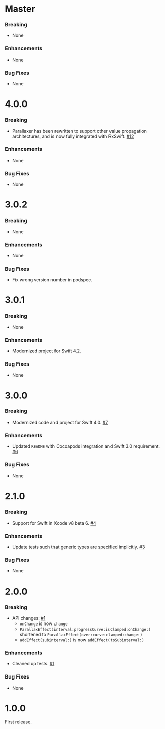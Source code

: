 # Master

### Breaking

- None

### Enhancements

- None

### Bug Fixes

- None

# 4.0.0

### Breaking

- Parallaxer has been rewritten to support other value propagation architectures, and is now fully integrated with RxSwift.
  [#12](https://github.com/Parallaxer/Parallaxer/pull/12)
  
### Enhancements

- None

### Bug Fixes

- None

# 3.0.2

### Breaking

- None

### Enhancements

- None

### Bug Fixes

- Fix wrong version number in podspec.

# 3.0.1

### Breaking

- None

### Enhancements

- Modernized project for Swift 4.2.

### Bug Fixes

- None

# 3.0.0

### Breaking

- Modernized code and project for Swift 4.0.
  [#7](https://github.com/Parallaxer/Parallaxer/pull/7)

### Enhancements

- Updated `README` with Cocoapods integration and Swift 3.0 requirement.
  [#6](https://github.com/Parallaxer/Parallaxer/pull/6)

### Bug Fixes

- None

# 2.1.0

### Breaking

- Support for Swift in Xcode v8 beta 6.
  [#4](https://github.com/Parallaxer/Parallaxer/pull/4)

### Enhancements

- Update tests such that generic types are specified implicitly.
  [#3](https://github.com/Parallaxer/Parallaxer/pull/3)

### Bug Fixes

- None

# 2.0.0

### Breaking

- API changes:
  [#1](https://github.com/Parallaxer/Parallaxer/pull/1)
    - `onChange` is now `change`
    - `ParallaxEffect(interval:progressCurve:isClamped:onChange:)` shortened to
      `ParallaxEffect(over:curve:clamped:change:)`
    - `addEffect(subinterval:)` is now `addEffect(toSubinterval:)`

### Enhancements

- Cleaned up tests.
  [#1](https://github.com/Parallaxer/Parallaxer/pull/1)

### Bug Fixes

- None

# 1.0.0

First release.
